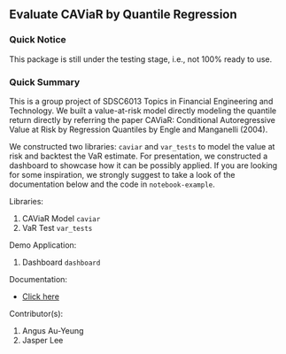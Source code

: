 ## Evaluate CAViaR by Quantile Regression
### Quick Notice
This package is still under the testing stage, i.e., not 100% ready to use.

### Quick Summary
This is a group project of SDSC6013 Topics in Financial Engineering and Technology. We built a value-at-risk model directly modeling the quantile return directly by referring the paper CAViaR: Conditional Autoregressive Value at Risk by Regression Quantiles by Engle and Manganelli (2004).

We constructed two libraries: `caviar` and `var_tests` to model the value at risk and backtest the VaR estimate. For presentation, we constructed a dashboard to showcase how it can be possibly applied. If you are looking for some inspiration, we strongly suggest to take a look of the documentation below and the code in `notebook-example`.

Libraries:
1. CAViaR Model `caviar`
2. VaR Test `var_tests`

Demo Application:
1. Dashboard `dashboard`

Documentation:
- [Click here](./doc/README.md)

Contributor(s):
1. Angus Au-Yeung
2. Jasper Lee
